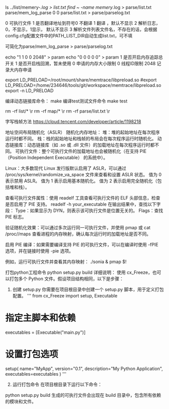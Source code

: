 ls ../list/memery-*.log > list.txt
find ~ -name memery*.log > parse/list.txt
parse/mem_log_parse 0 0 parse/list.txt > parse/parselog.txt

0   可执行文件
1   是否翻译地址到符号0 不翻译  1 翻译 ，默认不显示
2   解析日志，0，不显示，1显示， 默认不显示
3   解析文件列表文件名，不存在的话，会根据config.cfg配置文件中的PATH_LIST_DIR自动生成list.txt，可不填

可简化为parse/mem_log_parse > parse/parselog.txt


echo "1 1 0 0 2048" > param
echo "0 0 0 0 0" > param
1 是否开启内存追踪总开关
1 是否开启栈回溯，暂未使用
0 申请的内存大小限制
0 线程ID限制
2048 记录大内存申请


export LD_PRELOAD=/root/mount/share/memtrace/libpreload.so
#export LD_PRELOAD=/home/234646/tools/git/workspace/memtrace/libpreload.so
export -n LD_PRELOAD


编译动态链接库命令：
make
编译test测试文件命令
make test


rm -rf list/*  \r
rm -rf map/* \r
rm -rf parse/list.txt \r



字写栈帧方法
https://cloud.tencent.com/developer/article/1198218

地址空间布局随机化（ASLR）
随机化内存地址：
堆：堆的起始地址在每次程序运行时都不同。
栈：栈的起始地址和栈帧的布局会在每次程序运行时随机化。
动态链接库：动态链接库（如 .so 或 .dll 文件）的加载地址在每次程序运行时都不同。
可执行文件：整个可执行文件的加载地址也会被随机化（在支持 PIE（Position Independent Executable） 的系统中）。

Linux：大多数现代 Linux 发行版默认启用了 ASLR，可以通过 /proc/sys/kernel/randomize_va_space 文件来查看和设置 ASLR 状态。
值为 0 表示禁用 ASLR。
值为 1 表示启用基本随机化。
值为 2 表示启用完全随机化（包括堆和栈）。

查看可执行文件属性：使用 readelf 工具查看可执行文件的 ELF 头部信息，检查是否启用了 PIE 支持。
readelf -h your_executable
在输出结果中，查找以下字段：
Type：如果显示为 DYN，则表示该可执行文件是位置无关的。
Flags：查找 PIE 标志。

验证随机化效果：可以通过多次运行同一可执行文件，并使用 pmap 或 cat /proc/<pid>/maps 查看进程的内存映射，确认每次运行时的加载地址是否不同。

启用 PIE 编译：如果需要编译支持 PIE 的可执行文件，可以在编译时使用 -fPIE 选项，并在链接时使用 -pie 选项。

例如，运行可执行文件并查看其内存映射：
./sonia &
pmap $!

打包python工程命令
python setup.py build
详细说明：
使用 cx_Freeze，也可以打包多个 Python 文件。假设项目结构相同，以下是步骤：
1. 创建 setup.py
你需要在项目根目录中创建一个 setup.py 脚本，用于定义打包配置。
'''
from cx_Freeze import setup, Executable

# 指定主脚本和依赖
executables = [Executable("main.py")]

# 设置打包选项
setup(
    name="MyApp",
    version="0.1",
    description="My Python Application",
    executables=executables
)
'''

2. 运行打包命令
在项目根目录下运行以下命令：

python setup.py build
生成的可执行文件会出现在 build 目录中，包含所有依赖的模块和文件。